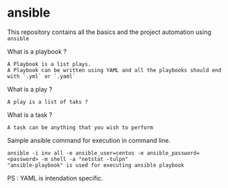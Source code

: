 # ansible

This repository contains all the basics and the project automation using `ansible`

What is a playbook ?

```
A Playbook is a list plays.
A Playbook can be written using YAML and all the playbooks should end with `.yml` or `.yaml` 
``` 

What is a play ?

```
A play is a list of taks ?
```

What is a task ?

```
A task can be anything that you wish to perform
```

Sample ansible command for execution in command line.

```
ansible -i inv all -e ansible_user=centos -e ansible_password=<password> -m shell -a "netstat -tulpn"
"ansible-playbook" is used for executing ansible playbook
 ```

PS : YAML is intendation specific. 